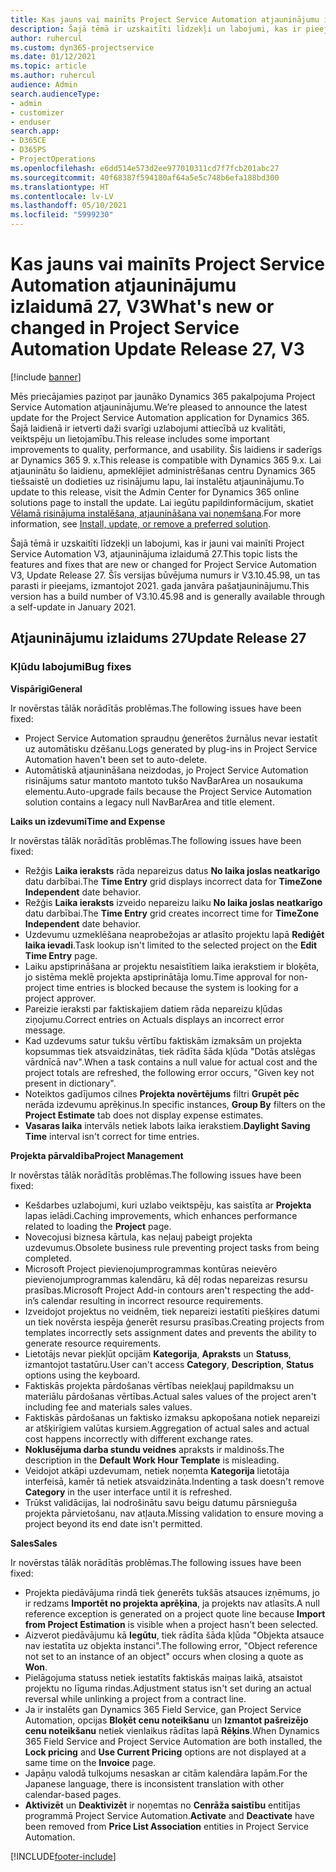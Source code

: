 ```yaml
---
title: Kas jauns vai mainīts Project Service Automation atjauninājumu izlaidumā 27, V3
description: Šajā tēmā ir uzskaitīti līdzekļi un labojumi, kas ir pieejami Project Service Automation atjauninājumu izlaidumā 27, V3.
author: ruhercul
ms.custom: dyn365-projectservice
ms.date: 01/12/2021
ms.topic: article
ms.author: ruhercul
audience: Admin
search.audienceType:
- admin
- customizer
- enduser
search.app:
- D365CE
- D365PS
- ProjectOperations
ms.openlocfilehash: e6dd514e573d2ee977010311cd7f7fcb201abc27
ms.sourcegitcommit: 40f68387f594180af64a5e5c748b6efa188bd300
ms.translationtype: HT
ms.contentlocale: lv-LV
ms.lasthandoff: 05/10/2021
ms.locfileid: "5999230"
---
```

# <a name="whats-new-or-changed-in-project-service-automation-update-release-27-v3"></a><span data-ttu-id="8723d-103">Kas jauns vai mainīts Project Service Automation atjauninājumu izlaidumā 27, V3</span><span class="sxs-lookup"><span data-stu-id="8723d-103">What's new or changed in Project Service Automation Update Release 27, V3</span></span>

[!include [banner](../includes/psa-now-project-operations.md)]

<span data-ttu-id="8723d-104">Mēs priecājamies paziņot par jaunāko Dynamics 365 pakalpojuma Project Service Automation atjauninājumu.</span><span class="sxs-lookup"><span data-stu-id="8723d-104">We’re pleased to announce the latest update for the Project Service Automation application for Dynamics 365.</span></span> <span data-ttu-id="8723d-105">Šajā laidienā ir ietverti daži svarīgi uzlabojumi attiecībā uz kvalitāti, veiktspēju un lietojamību.</span><span class="sxs-lookup"><span data-stu-id="8723d-105">This release includes some important improvements to quality, performance, and usability.</span></span> <span data-ttu-id="8723d-106">Šis laidiens ir saderīgs ar Dynamics 365 9. x.</span><span class="sxs-lookup"><span data-stu-id="8723d-106">This release is compatible with Dynamics 365 9.x.</span></span> <span data-ttu-id="8723d-107">Lai atjauninātu šo laidienu, apmeklējiet administrēšanas centru Dynamics 365 tiešsaistē un dodieties uz risinājumu lapu, lai instalētu atjauninājumu.</span><span class="sxs-lookup"><span data-stu-id="8723d-107">To update to this release, visit the Admin Center for Dynamics 365 online solutions page to install the update.</span></span> <span data-ttu-id="8723d-108">Lai iegūtu papildinformācijum, skatiet [Vēlamā risinājuma instalēšana, atjaunināšana vai noņemšana](/power-platform/admin/install-remove-preferred-solution).</span><span class="sxs-lookup"><span data-stu-id="8723d-108">For more information, see [Install, update, or remove a preferred solution](/power-platform/admin/install-remove-preferred-solution).</span></span>

<span data-ttu-id="8723d-109">Šajā tēmā ir uzskaitīti līdzekļi un labojumi, kas ir jauni vai mainīti Project Service Automation V3, atjauninājuma izlaidumā 27.</span><span class="sxs-lookup"><span data-stu-id="8723d-109">This topic lists the features and fixes that are new or changed for Project Service Automation V3, Update Release 27.</span></span> <span data-ttu-id="8723d-110">Šīs versijas būvējuma numurs ir V3.10.45.98, un tas parasti ir pieejams, izmantojot 2021. gada janvāra pašatjauninājumu.</span><span class="sxs-lookup"><span data-stu-id="8723d-110">This version has a build number of V3.10.45.98 and is generally available through a self-update in January 2021.</span></span>

## <a name="update-release-27"></a><span data-ttu-id="8723d-111">Atjauninājumu izlaidums 27</span><span class="sxs-lookup"><span data-stu-id="8723d-111">Update Release 27</span></span>

### <a name="bug-fixes"></a><span data-ttu-id="8723d-112">Kļūdu labojumi</span><span class="sxs-lookup"><span data-stu-id="8723d-112">Bug fixes</span></span>

<span data-ttu-id="8723d-113">**Vispārīgi**</span><span class="sxs-lookup"><span data-stu-id="8723d-113">**General**</span></span>

<span data-ttu-id="8723d-114">Ir novērstas tālāk norādītās problēmas.</span><span class="sxs-lookup"><span data-stu-id="8723d-114">The following issues have been fixed:</span></span>

- <span data-ttu-id="8723d-115">Project Service Automation spraudņu ģenerētos žurnālus nevar iestatīt uz automātisku dzēšanu.</span><span class="sxs-lookup"><span data-stu-id="8723d-115">Logs generated by plug-ins in Project Service Automation haven't been set to auto-delete.</span></span>
- <span data-ttu-id="8723d-116">Automātiskā atjaunināšana neizdodas, jo Project Service Automation risinājums satur mantoto mantoto tukšo NavBarArea un nosaukuma elementu.</span><span class="sxs-lookup"><span data-stu-id="8723d-116">Auto-upgrade fails because the Project Service Automation solution contains a legacy null NavBarArea and title element.</span></span>

<span data-ttu-id="8723d-117">**Laiks un izdevumi**</span><span class="sxs-lookup"><span data-stu-id="8723d-117">**Time and Expense**</span></span>

<span data-ttu-id="8723d-118">Ir novērstas tālāk norādītās problēmas.</span><span class="sxs-lookup"><span data-stu-id="8723d-118">The following issues have been fixed:</span></span>

- <span data-ttu-id="8723d-119">Režģis **Laika ieraksts** rāda nepareizus datus **No laika joslas neatkarīgo** datu darbībai.</span><span class="sxs-lookup"><span data-stu-id="8723d-119">The **Time Entry** grid displays incorrect data for **TimeZone Independent** date behavior.</span></span>
- <span data-ttu-id="8723d-120">Režģis **Laika ieraksts** izveido nepareizu laiku **No laika joslas neatkarīgo** datu darbībai.</span><span class="sxs-lookup"><span data-stu-id="8723d-120">The **Time Entry** grid creates incorrect time for **TimeZone Independent** date behavior.</span></span>
- <span data-ttu-id="8723d-121">Uzdevumu uzmeklēšana neaprobežojas ar atlasīto projektu lapā **Rediģēt laika ievadi**.</span><span class="sxs-lookup"><span data-stu-id="8723d-121">Task lookup isn't limited to the selected project on the **Edit Time Entry** page.</span></span>
- <span data-ttu-id="8723d-122">Laiku apstiprināšana ar projektu nesaistītiem laika ierakstiem ir bloķēta, jo sistēma meklē projekta apstiprinātāja lomu.</span><span class="sxs-lookup"><span data-stu-id="8723d-122">Time approval for non-project time entries is blocked because the system is looking for a project approver.</span></span>
- <span data-ttu-id="8723d-123">Pareizie ieraksti par faktiskajiem datiem rāda nepareizu kļūdas ziņojumu.</span><span class="sxs-lookup"><span data-stu-id="8723d-123">Correct entries on Actuals displays an incorrect error message.</span></span>
- <span data-ttu-id="8723d-124">Kad uzdevums satur tukšu vērtību faktiskām izmaksām un projekta kopsummas tiek atsvaidzinātas, tiek rādīta šāda kļūda "Dotās atslēgas vārdnīcā nav".</span><span class="sxs-lookup"><span data-stu-id="8723d-124">When a task contains a null value for actual cost and the project totals are refreshed, the following error occurs, "Given key not present in dictionary".</span></span>
- <span data-ttu-id="8723d-125">Noteiktos gadījumos cilnes **Projekta novērtējums** filtri **Grupēt pēc** nerāda izdevumu aprēķinus.</span><span class="sxs-lookup"><span data-stu-id="8723d-125">In specific instances, **Group By** filters on the **Project Estimate** tab does not display expense estimates.</span></span>
- <span data-ttu-id="8723d-126">**Vasaras laika** intervāls netiek labots laika ierakstiem.</span><span class="sxs-lookup"><span data-stu-id="8723d-126">**Daylight Saving Time** interval isn't correct for time entries.</span></span>

<span data-ttu-id="8723d-127">**Projekta pārvaldība**</span><span class="sxs-lookup"><span data-stu-id="8723d-127">**Project Management**</span></span>

<span data-ttu-id="8723d-128">Ir novērstas tālāk norādītās problēmas.</span><span class="sxs-lookup"><span data-stu-id="8723d-128">The following issues have been fixed:</span></span>

- <span data-ttu-id="8723d-129">Kešdarbes uzlabojumi, kuri uzlabo veiktspēju, kas saistīta ar **Projekta** lapas ielādi.</span><span class="sxs-lookup"><span data-stu-id="8723d-129">Caching improvements, which enhances performance related to loading the **Project** page.</span></span>
- <span data-ttu-id="8723d-130">Novecojusi biznesa kārtula, kas neļauj pabeigt projekta uzdevumus.</span><span class="sxs-lookup"><span data-stu-id="8723d-130">Obsolete business rule preventing project tasks from being completed.</span></span>
- <span data-ttu-id="8723d-131">Microsoft Project pievienojumprogrammas kontūras neievēro pievienojumprogrammas kalendāru, kā dēļ rodas nepareizas resursu prasības.</span><span class="sxs-lookup"><span data-stu-id="8723d-131">Microsoft Project Add-in contours aren't respecting the add-in’s calendar resulting in incorrect resource requirements.</span></span>
- <span data-ttu-id="8723d-132">Izveidojot projektus no veidnēm, tiek nepareizi iestatīti piešķires datumi un tiek novērsta iespēja ģenerēt resursu prasības.</span><span class="sxs-lookup"><span data-stu-id="8723d-132">Creating projects from templates incorrectly sets assignment dates and prevents the ability to generate resource requirements.</span></span>
- <span data-ttu-id="8723d-133">Lietotājs nevar piekļūt opcijām **Kategorija**, **Apraksts** un **Statuss**, izmantojot tastatūru.</span><span class="sxs-lookup"><span data-stu-id="8723d-133">User can't access **Category**, **Description**, **Status** options using the keyboard.</span></span>
- <span data-ttu-id="8723d-134">Faktiskās projekta pārdošanas vērtības neiekļauj papildmaksu un materiālu pārdošanas vērtības.</span><span class="sxs-lookup"><span data-stu-id="8723d-134">Actual sales values of the project aren't including fee and materials sales values.</span></span>
- <span data-ttu-id="8723d-135">Faktiskās pārdošanas un faktisko izmaksu apkopošana notiek nepareizi ar atšķirīgiem valūtas kursiem.</span><span class="sxs-lookup"><span data-stu-id="8723d-135">Aggregation of actual sales and actual cost happens incorrectly with different exchange rates.</span></span>
- <span data-ttu-id="8723d-136">**Noklusējuma darba stundu veidnes** apraksts ir maldinošs.</span><span class="sxs-lookup"><span data-stu-id="8723d-136">The description in the **Default Work Hour Template** is misleading.</span></span>
- <span data-ttu-id="8723d-137">Veidojot atkāpi uzdevumam, netiek noņemta **Kategorija** lietotāja interfeisā, kamēr tā netiek atsvaidzināta.</span><span class="sxs-lookup"><span data-stu-id="8723d-137">Indenting a task doesn't remove **Category** in the user interface until it is refreshed.</span></span>
- <span data-ttu-id="8723d-138">Trūkst validācijas, lai nodrošinātu savu beigu datumu pārsnieguša projekta pārvietošanu, nav atļauta.</span><span class="sxs-lookup"><span data-stu-id="8723d-138">Missing validation to ensure moving a project beyond its end date isn't permitted.</span></span>

<span data-ttu-id="8723d-139">**Sales**</span><span class="sxs-lookup"><span data-stu-id="8723d-139">**Sales**</span></span>

<span data-ttu-id="8723d-140">Ir novērstas tālāk norādītās problēmas.</span><span class="sxs-lookup"><span data-stu-id="8723d-140">The following issues have been fixed:</span></span>

- <span data-ttu-id="8723d-141">Projekta piedāvājuma rindā tiek ģenerēts tukšās atsauces izņēmums, jo ir redzams **Importēt no projekta aprēķina**, ja projekts nav atlasīts.</span><span class="sxs-lookup"><span data-stu-id="8723d-141">A null reference exception is generated on a project quote line because **Import from Project Estimation** is visible when a project hasn't been selected.</span></span>
- <span data-ttu-id="8723d-142">Aizverot piedāvājumu kā **Iegūtu**, tiek rādīta šāda kļūda "Objekta atsauce nav iestatīta uz objekta instanci".</span><span class="sxs-lookup"><span data-stu-id="8723d-142">The following error, "Object reference not set to an instance of an object" occurs when closing a quote as **Won**.</span></span>
- <span data-ttu-id="8723d-143">Pielāgojuma statuss netiek iestatīts faktiskās maiņas laikā, atsaistot projektu no līguma rindas.</span><span class="sxs-lookup"><span data-stu-id="8723d-143">Adjustment status isn't set during an actual reversal while unlinking a project from a contract line.</span></span>
- <span data-ttu-id="8723d-144">Ja ir instalēts gan Dynamics 365 Field Service, gan Project Service Automation, opcijas **Bloķēt cenu noteikšanu** un **Izmantot pašreizējo cenu noteikšanu** netiek vienlaikus rādītas lapā **Rēķins**.</span><span class="sxs-lookup"><span data-stu-id="8723d-144">When Dynamics 365 Field Service and Project Service Automation are both installed, the **Lock pricing** and **Use Current Pricing** options are not displayed at a same time on the **Invoice** page.</span></span>
- <span data-ttu-id="8723d-145">Japāņu valodā tulkojums nesaskan ar citām kalendāra lapām.</span><span class="sxs-lookup"><span data-stu-id="8723d-145">For the Japanese language, there is inconsistent translation with other calendar-based pages.</span></span>
- <span data-ttu-id="8723d-146">**Aktivizēt** un **Deaktivizēt** ir noņemtas no **Cenrāža saistību** entitījas programmā Project Service Automation.</span><span class="sxs-lookup"><span data-stu-id="8723d-146">**Activate** and **Deactivate** have been removed from **Price List Association** entities in Project Service Automation.</span></span>


[!INCLUDE[footer-include](../includes/footer-banner.md)]
